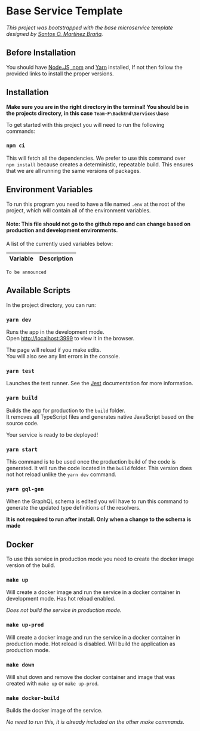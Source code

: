 # Base Service Template

*This project was bootstrapped with the base microservice template designed by [Santos O. Martínez Braña](https://github.com/SantosOMartinez).*

## Before Installation

You should have [Node.JS, npm](https://nodejs.org/en/download/) and [Yarn](https://classic.yarnpkg.com/en/docs/install/#windows-stable) installed, If not then follow the provided links to install the proper versions.

## Installation

**Make sure you are in the right directory in the terminal! You should be in the projects directory, in this case `Team-F\BackEnd\Services\base`**

To get started with this project you will need to run the following commands:

### `npm ci`

This will fetch all the dependencies. We prefer to use this command over `npm install` because creates a deterministic, repeatable build. This ensures that we are all running the same versions of packages.

## Environment Variables

To run this program you need to have a file named `.env` at the root of the project, which will contain all of the environment variables. 

#### **Note: This file should not go to the github repo and can change based on production and development environments.** 

A list of the currently used variables below:

| Variable | Description |
| -------- | ----------- |

`To be announced`

## Available Scripts

In the project directory, you can run:

### `yarn dev`

Runs the app in the development mode.\
Open [http://localhost:3999](http://localhost:3999) to view it in the browser.

The page will reload if you make edits.\
You will also see any lint errors in the console.

### `yarn test`

Launches the test runner. See the [Jest](https://jestjs.io/) documentation for more information.

### `yarn build`

Builds the app for production to the `build` folder.\
It removes all TypeScript files and generates native JavaScript based on the source code.

Your service is ready to be deployed!

### `yarn start`

This command is to be used once the production build of the code is generated. It will run the code located in the `build` folder. This version does not hot reload unlike the `yarn dev` command.

### `yarn gql-gen`

When the GraphQL schema is edited you will have to run this command to generate the updated type definitions of the resolvers.

**It is not required to run after install. Only when a change to the schema is made**

## Docker
To use this service in production mode you need to create the docker image version of the build.

### `make up`

Will create a docker image and run the service in a docker container in development mode. Has hot reload enabled.

*Does not build the service in production mode.*

### `make up-prod`

Will create a docker image and run the service in a docker container in production mode. Hot reload is disabled. Will build the application as production mode.

### `make down`

Will shut down and remove the docker container and image that was created with `make up` or `make up-prod`.

### `make docker-build`

Builds the docker image of the service.

*No need to run this, it is already included on the other make commands.*